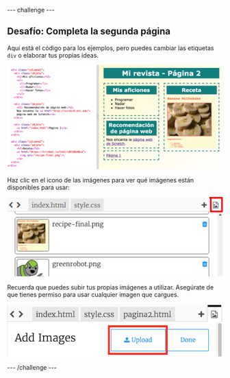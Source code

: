 \--- challenge \---

## Desafío: Completa la segunda página

Aquí está el código para los ejemplos, pero puedes cambiar las etiquetas `div` o elaborar tus propias ideas.

![screenshot](images/magazine-page2-challenge.png)

Haz clic en el icono de las imágenes para ver qué imágenes están disponibles para usar:

![screenshot](images/magazine-images.png)

Recuerda que puedes subir tus propias imágenes a utilizar. Asegúrate de que tienes permiso para usar cualquier imagen que cargues.

![screenshot](images/magazine-upload-images.png)

\--- /challenge \---